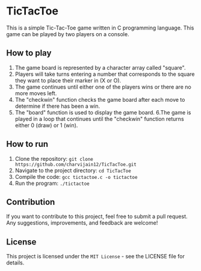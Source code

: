 # TicTacToe
This is a simple Tic-Tac-Toe game written in C programming language. This game can be played by two players on a console.

## How to play
1. The game board is represented by a character array called "square".
2. Players will take turns entering a number that corresponds to the square they want to place their marker in (X or O).
3. The game continues until either one of the players wins or there are no more moves left.
4. The "checkwin" function checks the game board after each move to determine if there has been a win.
5. The "board" function is used to display the game board.
6.The game is played in a loop that continues until the "checkwin" function returns either 0 (draw) or 1 (win).


## How to run
1. Clone the repository: `git clone https://github.com/charvijain12/TicTacToe.git`
2. Navigate to the project directory: `cd TicTacToe`
3. Compile the code: `gcc tictactoe.c -o tictactoe`
4. Run the program: `./tictactoe`


## Contribution
If you want to contribute to this project, feel free to submit a pull request. Any suggestions, improvements, and feedback are welcome!


## License
This project is licensed under the `MIT License` - see the LICENSE file for details.
